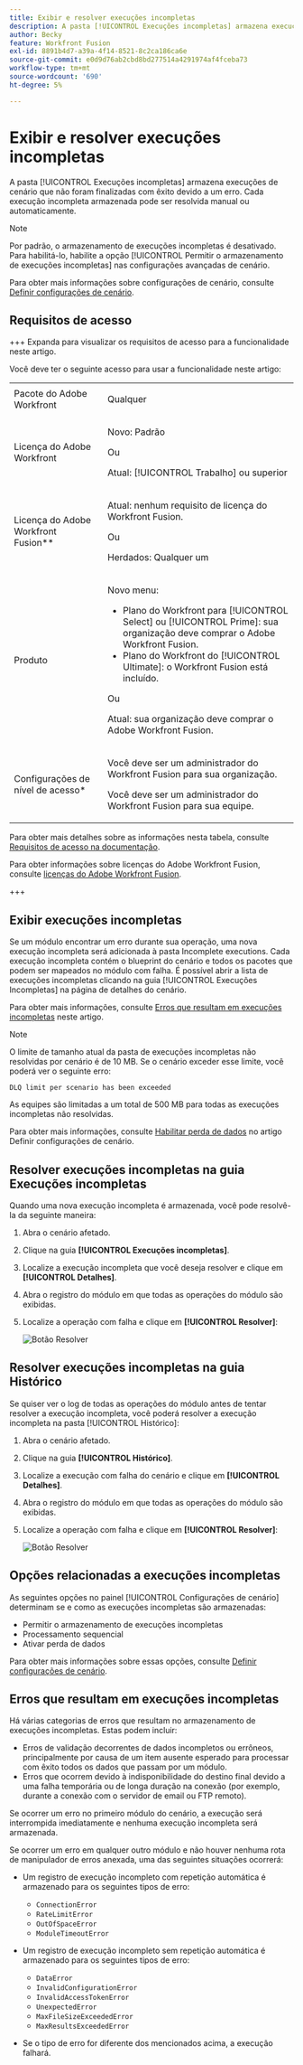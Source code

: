 ```yaml
---
title: Exibir e resolver execuções incompletas
description: A pasta [!UICONTROL Execuções incompletas] armazena execuções de cenário que não foram finalizadas com êxito devido a um erro. Cada execução incompleta armazenada pode ser resolvida manual ou automaticamente.
author: Becky
feature: Workfront Fusion
exl-id: 8891b4d7-a39a-4f14-8521-8c2ca186ca6e
source-git-commit: e0d9d76ab2cbd8bd277514a4291974af4fceba73
workflow-type: tm+mt
source-wordcount: '690'
ht-degree: 5%

---
```


# Exibir e resolver execuções incompletas

A pasta [!UICONTROL Execuções incompletas] armazena execuções de cenário que não foram finalizadas com êxito devido a um erro. Cada execução incompleta armazenada pode ser resolvida manual ou automaticamente.

>[!NOTE]
>
>Por padrão, o armazenamento de execuções incompletas é desativado. Para habilitá-lo, habilite a opção [!UICONTROL Permitir o armazenamento de execuções incompletas] nas configurações avançadas de cenário.
>
>Para obter mais informações sobre configurações de cenário, consulte [Definir configurações de cenário](/help/workfront-fusion/create-scenarios/config-scenarios-settings/configure-scenario-settings.md).

## Requisitos de acesso

+++ Expanda para visualizar os requisitos de acesso para a funcionalidade neste artigo.

Você deve ter o seguinte acesso para usar a funcionalidade neste artigo:

<table style="table-layout:auto">
 <col> 
 <col> 
 <tbody> 
  <tr> 
   <td role="rowheader">Pacote do Adobe Workfront</td> 
   <td> <p>Qualquer</p> </td> 
  </tr> 
  <tr data-mc-conditions=""> 
   <td role="rowheader">Licença do Adobe Workfront</td> 
   <td> <p>Novo: Padrão</p><p>Ou</p><p>Atual: [!UICONTROL Trabalho] ou superior</p> </td> 
  </tr> 
  <tr> 
   <td role="rowheader">Licença do Adobe Workfront Fusion**</td> 
   <td>
   <p>Atual: nenhum requisito de licença do Workfront Fusion.</p>
   <p>Ou</p>
   <p>Herdados: Qualquer um </p>
   </td> 
  </tr> 
  <tr> 
   <td role="rowheader">Produto</td> 
   <td>
   <p>Novo menu:</p> <ul><li>Plano do Workfront para [!UICONTROL Select] ou [!UICONTROL Prime]: sua organização deve comprar o Adobe Workfront Fusion.</li><li>Plano do Workfront do [!UICONTROL Ultimate]: o Workfront Fusion está incluído.</li></ul>
   <p>Ou</p>
   <p>Atual: sua organização deve comprar o Adobe Workfront Fusion.</p>
   </td> 
  </tr>
  <tr data-mc-conditions=""> 
   <td role="rowheader">Configurações de nível de acesso*</td> 
   <td> 
     <p>Você deve ser um administrador do Workfront Fusion para sua organização.</p>
     <p>Você deve ser um administrador do Workfront Fusion para sua equipe.</p>
   </td> 
  </tr> 
   </td> 
  </tr> 
 </tbody> 
</table>

Para obter mais detalhes sobre as informações nesta tabela, consulte [Requisitos de acesso na documentação](/help/workfront-fusion/references/licenses-and-roles/access-level-requirements-in-documentation.md).

Para obter informações sobre licenças do Adobe Workfront Fusion, consulte [licenças do Adobe Workfront Fusion](/help/workfront-fusion/set-up-and-manage-workfront-fusion/licensing-operations-overview/license-automation-vs-integration.md).

+++

## Exibir execuções incompletas

Se um módulo encontrar um erro durante sua operação, uma nova execução incompleta será adicionada à pasta Incomplete executions. Cada execução incompleta contém o blueprint do cenário e todos os pacotes que podem ser mapeados no módulo com falha. É possível abrir a lista de execuções incompletas clicando na guia [!UICONTROL Execuções Incompletas] na página de detalhes do cenário.

<!--

![Incomplete executions tab](assets/incomplete-executions-tab-350x102.png)

-->

Para obter mais informações, consulte [Erros que resultam em execuções incompletas](#errors-resulting-into-incomplete-executions) neste artigo.

>[!NOTE]
>
>O limite de tamanho atual da pasta de execuções incompletas não resolvidas por cenário é de 10 MB. Se o cenário exceder esse limite, você poderá ver o seguinte erro:
>
>`DLQ limit per scenario has been exceeded`
>
>As equipes são limitadas a um total de 500 MB para todas as execuções incompletas não resolvidas.
>
>Para obter mais informações, consulte [Habilitar perda de dados](/help/workfront-fusion/create-scenarios/config-scenarios-settings/configure-scenario-settings.md#enable-data-loss) no artigo Definir configurações de cenário.


## Resolver execuções incompletas na guia Execuções incompletas

Quando uma nova execução incompleta é armazenada, você pode resolvê-la da seguinte maneira:

1. Abra o cenário afetado.
1. Clique na guia **[!UICONTROL Execuções incompletas]**.
1. Localize a execução incompleta que você deseja resolver e clique em **[!UICONTROL Detalhes]**.
1. Abra o registro do módulo em que todas as operações do módulo são exibidas.
1. Localize a operação com falha e clique em **[!UICONTROL Resolver]**:

   ![Botão Resolver](assets/resolve-btn-350x188.png)



## Resolver execuções incompletas na guia Histórico

Se quiser ver o log de todas as operações do módulo antes de tentar resolver a execução incompleta, você poderá resolver a execução incompleta na pasta [!UICONTROL Histórico]:

1. Abra o cenário afetado.
1. Clique na guia **[!UICONTROL Histórico]**.
1. Localize a execução com falha do cenário e clique em **[!UICONTROL Detalhes]**.
1. Abra o registro do módulo em que todas as operações do módulo são exibidas.
1. Localize a operação com falha e clique em **[!UICONTROL Resolver]**:

   ![Botão Resolver](assets/resolve-btn-350x188.png)

## Opções relacionadas a execuções incompletas

As seguintes opções no painel [!UICONTROL Configurações de cenário] determinam se e como as execuções incompletas são armazenadas:

* Permitir o armazenamento de execuções incompletas
* Processamento sequencial
* Ativar perda de dados

Para obter mais informações sobre essas opções, consulte [Definir configurações de cenário](/help/workfront-fusion/create-scenarios/config-scenarios-settings/configure-scenario-settings.md).

## Erros que resultam em execuções incompletas

Há várias categorias de erros que resultam no armazenamento de execuções incompletas. Estas podem incluir:

* Erros de validação decorrentes de dados incompletos ou errôneos, principalmente por causa de um item ausente esperado para processar com êxito todos os dados que passam por um módulo.
* Erros que ocorrem devido à indisponibilidade do destino final devido a uma falha temporária ou de longa duração na conexão (por exemplo, durante a conexão com o servidor de email ou FTP remoto).

Se ocorrer um erro no primeiro módulo do cenário, a execução será interrompida imediatamente e nenhuma execução incompleta será armazenada.

Se ocorrer um erro em qualquer outro módulo e não houver nenhuma rota de manipulador de erros anexada, uma das seguintes situações ocorrerá:

* Um registro de execução incompleto com repetição automática é armazenado para os seguintes tipos de erro:

   * `ConnectionError`
   * `RateLimitError`
   * `OutOfSpaceError`
   * `ModuleTimeoutError`

* Um registro de execução incompleto sem repetição automática é armazenado para os seguintes tipos de erro:

   * `DataError`
   * `InvalidConfigurationError`
   * `InvalidAccessTokenError`
   * `UnexpectedError`
   * `MaxFileSizeExceededError`
   * `MaxResultsExceededError`

* Se o tipo de erro for diferente dos mencionados acima, a execução falhará.
